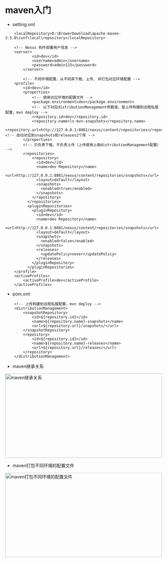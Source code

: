 
# maven入门  

* setting.xml    
```
	<localRepository>D:\BrowerDownload\apache-maven-3.5.0\conf\local\repository</localRepository>  

  	<!-- Nexus 构件部署用户信息 -->
	<server>
      		<id>dev</id>
      		<username>admin</username>
      		<password>admin123</password>
    	</server>  
    
    	<!-- 不同环境配置，从不同库下载、上传, 并打包对应环境配置 -->
	<profile>
		<id>dev</id>
		<properties>
			<!-- 使用对应环境的配置文件 -->
			<package.environment>dev</package.environment>
			<!-- 以下对应distributionManagement参数值，是上传构建到远程私服配置，mvn deploy -->  
			<repository.id>dev</repository.id>
			<repository.name>ls-mvn-snapshots</repository.name>
			<repository.url>http://127.0.0.1:8081/nexus/content/repositories</repository.url><!-- 自动对应到snapshots和releases2个库 -->
		</properties>
		<!-- 只负责下载，不负责上传（上传使用上面distributionManagement配置） -->
		<repositories>
			<repository>
			  <id>dev</id>
			  <name>dev Repository</name>
			  <url>http://127.0.0.1:8081/nexus/content/repositories/snapshots</url>
			  <layout>default</layout>
			  <snapshots>
				<enabled>true</enabled>
			  </snapshots>
			</repository>
		  </repositories>
		  <pluginRepositories>
			<pluginRepository>
			  <id>dev</id>
			  <name>dev Repository</name>
			  <url>http://127.0.0.1:8081/nexus/content/repositories/snapshots</url>
			  <layout>default</layout>
			  <snapshots>
				<enabled>false</enabled>
			  </snapshots>
			  <releases>
				<updatePolicy>never</updatePolicy>
			  </releases>
			</pluginRepository>
		  </pluginRepositories>
	</profile>
	<activeProfiles>
		<activeProfile>dev</activeProfile>
	</activeProfiles>  
```
   
* pom.xml  
```   	
	<!-- 上传构建到远程私服配置，mvn deploy -->
	<distributionManagement>
		<snapshotRepository>
			<id>${repository.id}</id>
			<name>${repository.name}-snapshots</name>
			<url>${repository.url}/snapshots/</url>
		</snapshotRepository>  
	    <repository>  
	        <id>${repository.id}</id>  
	        <name>${repository.name}-releases</name>  
	        <url>${repository.url}/releases/</url>  
	    </repository> 
	</distributionManagement>
```
* maven继承关系  
<img src="https://thumbnail0.baidupcs.com/thumbnail/c9c1a89f91defab8987072852eafebef?fid=3189207338-250528-475511094875812&time=1536418800&rt=sh&sign=FDTAER-DCb740ccc5511e5e8fedcff06b081203-CYdISTF5ZrnDffYsBQCx6rJk8yw%3D&expires=8h&chkv=0&chkbd=0&chkpc=&dp-logid=5820791610589944698&dp-callid=0&size=c710_u400&quality=100&vuk=-&ft=video" target="_blank" width = "100%" height = "270" alt="maven继承关系" align=center />   

* maven打包不同环境的配置文件  
<img src="https://thumbnail0.baidupcs.com/thumbnail/b9b46592d707bf98e0fb0c00442b418e?fid=3189207338-250528-245902189525537&time=1536418800&rt=sh&sign=FDTAER-DCb740ccc5511e5e8fedcff06b081203-lzXzpHHun9%2FNaxavLuoSc%2F7oS6U%3D&expires=8h&chkv=0&chkbd=0&chkpc=&dp-logid=5820864608380701415&dp-callid=0&size=c710_u400&quality=100&vuk=-&ft=video" target="_blank" width = "100%" height = "270" alt="maven打包不同环境的配置文件" align=center /> 



    
    


